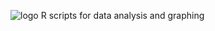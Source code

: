 ![logo](https://github.com/WilliamFernandoC-P/General/blob/main/Images/R_Scripts.png)
R scripts for data analysis and graphing
